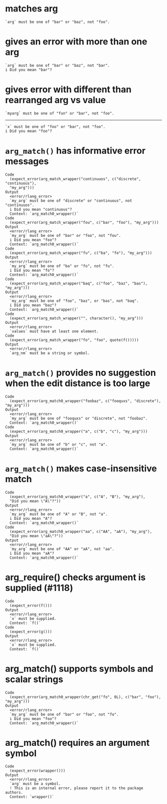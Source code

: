 # matches arg

    `arg` must be one of "bar" or "baz", not "foo".

# gives an error with more than one arg

    `arg` must be one of "bar" or "baz", not "bar".
    i Did you mean "bar"?

# gives error with different than rearranged arg vs value

    `myarg` must be one of "fun" or "bar", not "foo".

---

    `x` must be one of "foo" or "bar", not "foo".
    i Did you mean "foo"?

# `arg_match()` has informative error messages

    Code
      (expect_error(arg_match_wrapper("continuuos", c("discrete", "continuous"),
      "my_arg")))
    Output
      <error/rlang_error>
      `my_arg` must be one of "discrete" or "continuous", not "continuuos".
      i Did you mean "continuous"?
      Context: `arg_match0_wrapper()`
    Code
      (expect_error(arg_match_wrapper("fou", c("bar", "foo"), "my_arg")))
    Output
      <error/rlang_error>
      `my_arg` must be one of "bar" or "foo", not "fou".
      i Did you mean "foo"?
      Context: `arg_match0_wrapper()`
    Code
      (expect_error(arg_match_wrapper("fu", c("ba", "fo"), "my_arg")))
    Output
      <error/rlang_error>
      `my_arg` must be one of "ba" or "fo", not "fu".
      i Did you mean "fo"?
      Context: `arg_match0_wrapper()`
    Code
      (expect_error(arg_match_wrapper("baq", c("foo", "baz", "bas"), "my_arg")))
    Output
      <error/rlang_error>
      `my_arg` must be one of "foo", "baz", or "bas", not "baq".
      i Did you mean "baz"?
      Context: `arg_match0_wrapper()`
    Code
      (expect_error(arg_match_wrapper("", character(), "my_arg")))
    Output
      <error/rlang_error>
      `values` must have at least one element.
    Code
      (expect_error(arg_match_wrapper("fo", "foo", quote(f()))))
    Output
      <error/rlang_error>
      `arg_nm` must be a string or symbol.

# `arg_match()` provides no suggestion when the edit distance is too large

    Code
      (expect_error(arg_match0_wrapper("foobaz", c("fooquxs", "discrete"), "my_arg")))
    Output
      <error/rlang_error>
      `my_arg` must be one of "fooquxs" or "discrete", not "foobaz".
      Context: `arg_match0_wrapper()`
    Code
      (expect_error(arg_match0_wrapper("a", c("b", "c"), "my_arg")))
    Output
      <error/rlang_error>
      `my_arg` must be one of "b" or "c", not "a".
      Context: `arg_match0_wrapper()`

# `arg_match()` makes case-insensitive match

    Code
      (expect_error(arg_match0_wrapper("a", c("A", "B"), "my_arg"),
      "Did you mean \"A\"?"))
    Output
      <error/rlang_error>
      `my_arg` must be one of "A" or "B", not "a".
      i Did you mean "A"?
      Context: `arg_match0_wrapper()`
    Code
      (expect_error(arg_match0_wrapper("aa", c("AA", "aA"), "my_arg"),
      "Did you mean \"aA\"?"))
    Output
      <error/rlang_error>
      `my_arg` must be one of "AA" or "aA", not "aa".
      i Did you mean "aA"?
      Context: `arg_match0_wrapper()`

# arg_require() checks argument is supplied (#1118)

    Code
      (expect_error(f()))
    Output
      <error/rlang_error>
      `x` must be supplied.
      Context: `f()`
    Code
      (expect_error(g()))
    Output
      <error/rlang_error>
      `x` must be supplied.
      Context: `f()`

# arg_match() supports symbols and scalar strings

    Code
      (expect_error(arg_match0_wrapper(chr_get("fo", 0L), c("bar", "foo"), "my_arg")))
    Output
      <error/rlang_error>
      `my_arg` must be one of "bar" or "foo", not "fo".
      i Did you mean "foo"?
      Context: `arg_match0_wrapper()`

# arg_match() requires an argument symbol

    Code
      (expect_error(wrapper()))
    Output
      <error/rlang_error>
      `arg` must be a symbol.
      ! This is an internal error, please report it to the package authors.
      Context: `wrapper()`

